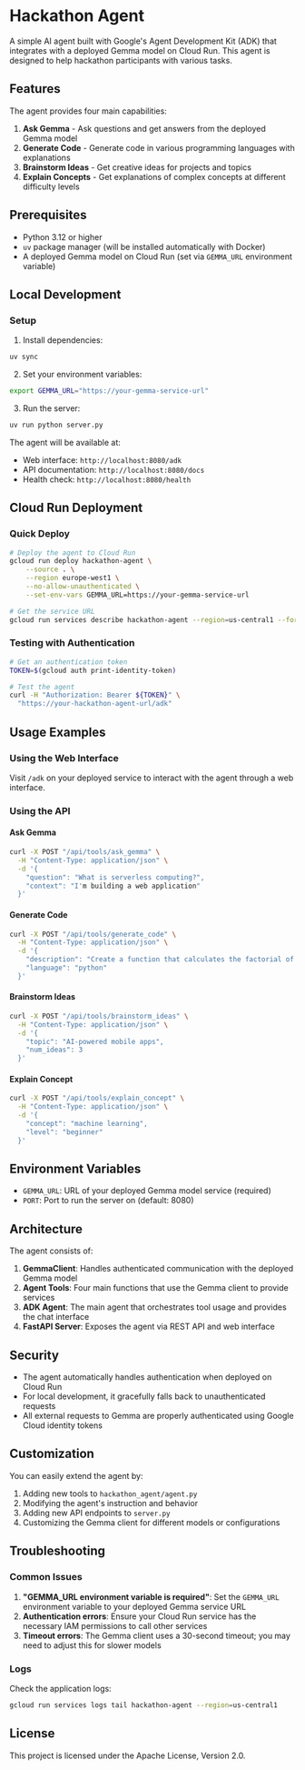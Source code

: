 # Hackathon Agent

A simple AI agent built with Google's Agent Development Kit (ADK) that integrates with a deployed Gemma model on Cloud Run. This agent is designed to help hackathon participants with various tasks.

## Features

The agent provides four main capabilities:

1. **Ask Gemma** - Ask questions and get answers from the deployed Gemma model
2. **Generate Code** - Generate code in various programming languages with explanations
3. **Brainstorm Ideas** - Get creative ideas for projects and topics
4. **Explain Concepts** - Get explanations of complex concepts at different difficulty levels

## Prerequisites

- Python 3.12 or higher
- `uv` package manager (will be installed automatically with Docker)
- A deployed Gemma model on Cloud Run (set via `GEMMA_URL` environment variable)

## Local Development

### Setup

1. Install dependencies:

```bash
uv sync
```

2. Set your environment variables:

```bash
export GEMMA_URL="https://your-gemma-service-url"
```

3. Run the server:

```bash
uv run python server.py
```

The agent will be available at:

- Web interface: `http://localhost:8080/adk`
- API documentation: `http://localhost:8080/docs`
- Health check: `http://localhost:8080/health`

## Cloud Run Deployment

### Quick Deploy

```bash
# Deploy the agent to Cloud Run
gcloud run deploy hackathon-agent \
    --source . \
    --region europe-west1 \
    --no-allow-unauthenticated \
    --set-env-vars GEMMA_URL=https://your-gemma-service-url

# Get the service URL
gcloud run services describe hackathon-agent --region=us-central1 --format='value(status.url)'
```

### Testing with Authentication

```bash
# Get an authentication token
TOKEN=$(gcloud auth print-identity-token)

# Test the agent
curl -H "Authorization: Bearer ${TOKEN}" \
  "https://your-hackathon-agent-url/adk"
```

## Usage Examples

### Using the Web Interface

Visit `/adk` on your deployed service to interact with the agent through a web interface.

### Using the API

#### Ask Gemma

```bash
curl -X POST "/api/tools/ask_gemma" \
  -H "Content-Type: application/json" \
  -d '{
    "question": "What is serverless computing?",
    "context": "I'm building a web application"
  }'
```

#### Generate Code

```bash
curl -X POST "/api/tools/generate_code" \
  -H "Content-Type: application/json" \
  -d '{
    "description": "Create a function that calculates the factorial of a number",
    "language": "python"
  }'
```

#### Brainstorm Ideas

```bash
curl -X POST "/api/tools/brainstorm_ideas" \
  -H "Content-Type: application/json" \
  -d '{
    "topic": "AI-powered mobile apps",
    "num_ideas": 3
  }'
```

#### Explain Concept

```bash
curl -X POST "/api/tools/explain_concept" \
  -H "Content-Type: application/json" \
  -d '{
    "concept": "machine learning",
    "level": "beginner"
  }'
```

## Environment Variables

- `GEMMA_URL`: URL of your deployed Gemma model service (required)
- `PORT`: Port to run the server on (default: 8080)

## Architecture

The agent consists of:

1. **GemmaClient**: Handles authenticated communication with the deployed Gemma model
2. **Agent Tools**: Four main functions that use the Gemma client to provide services
3. **ADK Agent**: The main agent that orchestrates tool usage and provides the chat interface
4. **FastAPI Server**: Exposes the agent via REST API and web interface

## Security

- The agent automatically handles authentication when deployed on Cloud Run
- For local development, it gracefully falls back to unauthenticated requests
- All external requests to Gemma are properly authenticated using Google Cloud identity tokens

## Customization

You can easily extend the agent by:

1. Adding new tools to `hackathon_agent/agent.py`
2. Modifying the agent's instruction and behavior
3. Adding new API endpoints to `server.py`
4. Customizing the Gemma client for different models or configurations

## Troubleshooting

### Common Issues

1. **"GEMMA_URL environment variable is required"**: Set the `GEMMA_URL` environment variable to your deployed Gemma service URL
2. **Authentication errors**: Ensure your Cloud Run service has the necessary IAM permissions to call other services
3. **Timeout errors**: The Gemma client uses a 30-second timeout; you may need to adjust this for slower models

### Logs

Check the application logs:

```bash
gcloud run services logs tail hackathon-agent --region=us-central1
```

## License

This project is licensed under the Apache License, Version 2.0.
